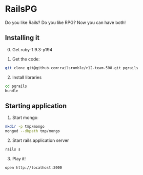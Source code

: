 # RailsPG

Do you like Rails? Do you like RPG? Now you can have both!

## Installing it

0. Get ruby-1.9.3-p194

1. Get the code:

  ```bash
  git clone git@github.com:railsrumble/r12-team-508.git pgrails
  ```

2. Install libraries

  ```bash
  cd pgrails
  bundle
  ```

## Starting application

1. Start mongo:

  ```bash
  mkdir -p tmp/mongo
  mongod --dbpath tmp/mongo
  ```

2. Start rails application server

  ```bash
  rails s
  ```

3. Play it!

  ```bash
  open http://localhost:3000
  ```

